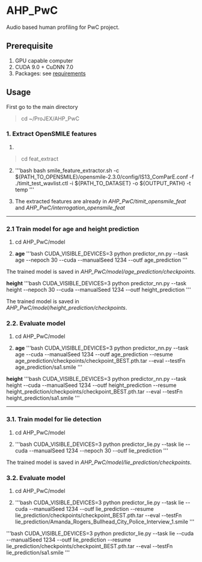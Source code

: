 # AHP_PwC
Audio based human profiling for PwC project.

## Prerequisite
1. GPU capable computer
2. CUDA 9.0 + CuDNN 7.0
3. Packages: see [requirements](./requirements.txt)

## Usage
First go to the main directory

> cd ~/ProJEX/AHP_PwC

### 1. Extract OpenSMILE features
1.
> cd feat_extract

2. '''bash
bash smile_feature_extractor.sh -c ${PATH_TO_OPENSMILE}/opensmile-2.3.0/config/IS13_ComParE.conf -f ./timit_test_wavlist.ctl -i ${PATH_TO_DATASET} -o ${OUTPUT_PATH} -t temp
'''

3. The extracted features are already in *AHP_PwC/timit_opensmile_feat* and *AHP_PwC/interrogation_opensmile_feat*

----
### 2.1 Train model for age and height prediction
1. cd AHP_PwC/model

2. **age** '''bash
CUDA_VISIBLE_DEVICES=3 python predictor_nn.py --task age --nepoch 30 --cuda --manualSeed 1234 --outf age_prediction
'''

The trained model is saved in *AHP_PwC/model/age_prediction/checkpoints*.

**height** '''bash
CUDA_VISIBLE_DEVICES=3 python predictor_nn.py --task height --nepoch 30 --cuda --manualSeed 1234 --outf height_prediction
'''

The trained model is saved in *AHP_PwC/model/height_prediction/checkpoints*.

### 2.2. Evaluate model
1. cd AHP_PwC/model

2. **age** '''bash
CUDA_VISIBLE_DEVICES=3 python predictor_nn.py --task age --cuda --manualSeed 1234 --outf age_prediction --resume age_prediction/checkpoints/checkpoint_BEST.pth.tar --eval --testFn age_prediction/sa1.smile
'''

**height** '''bash
CUDA_VISIBLE_DEVICES=3 python predictor_nn.py --task height --cuda --manualSeed 1234 --outf height_prediction --resume height_prediction/checkpoints/checkpoint_BEST.pth.tar --eval --testFn height_prediction/sa1.smile
'''

----
### 3.1. Train model for lie detection
1. cd AHP_PwC/model

2. '''bash
CUDA_VISIBLE_DEVICES=3 python predictor_lie.py --task lie --cuda --manualSeed 1234 --nepoch 30 --outf lie_prediction
'''

The trained model is saved in *AHP_PwC/model/lie_prediction/checkpoints*.

### 3.2. Evaluate model
1. cd AHP_PwC/model

2. '''bash
CUDA_VISIBLE_DEVICES=3 python predictor_lie.py --task lie --cuda --manualSeed 1234 --outf lie_prediction --resume lie_prediction/checkpoints/checkpoint_BEST.pth.tar --eval --testFn lie_prediction/Amanda_Rogers_Bullhead_City_Police_Interview_1.smile
'''

'''bash
CUDA_VISIBLE_DEVICES=3 python predictor_lie.py --task lie --cuda --manualSeed 1234 --outf lie_prediction --resume lie_prediction/checkpoints/checkpoint_BEST.pth.tar --eval --testFn lie_prediction/sa1.smile
'''

